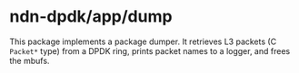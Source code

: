 # ndn-dpdk/app/dump

This package implements a package dumper.
It retrieves L3 packets (C `Packet*` type) from a DPDK ring, prints packet names to a logger, and frees the mbufs.
